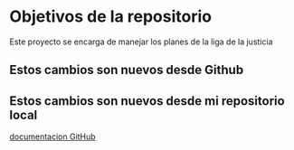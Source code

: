 # Objetivos de la repositorio

Este proyecto se encarga de manejar los planes de la liga de la justicia


## Estos cambios son nuevos desde Github
## Estos cambios son nuevos desde mi repositorio local


[documentacion GitHub](https://docs.github.com/es/get-started/quickstart/github-flow)